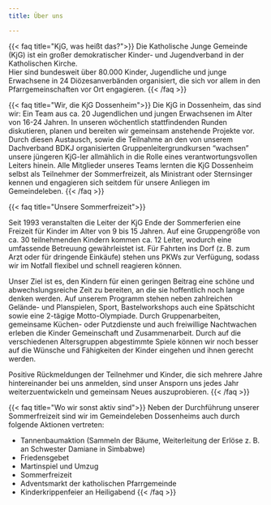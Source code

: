 ```yaml
---
title: Über uns

---
```

{{< faq title="KjG, was heißt das?">}}
Die Katholische Junge Gemeinde (KjG) ist ein großer demokratischer Kinder- und Jugendverband in der Katholischen Kirche.  
Hier sind bundesweit über 80.000 Kinder, Jugendliche und junge Erwachsene in 24 Diözesanverbänden organisiert, die sich vor allem in den Pfarrgemeinschaften vor Ort engagieren.
{{< /faq >}}

{{< faq title="Wir, die KjG Dossenheim">}}
Die KjG in Dossenheim, das sind wir: Ein Team aus ca. 20 Jugendlichen und jungen Erwachsenen im Alter von 16-24 Jahren. In unseren wöchentlich stattfindenden Runden diskutieren, planen und bereiten wir gemeinsam anstehende Projekte vor. Durch diesen Austausch, sowie die Teilnahme an den von unserem Dachverband BDKJ organisierten Gruppenleitergrundkursen “wachsen” unsere jüngeren KjG-ler allmählich in die Rolle eines verantwortungsvollen Leiters hinein. Alle Mitglieder unseres Teams lernten die KjG Dossenheim selbst als Teilnehmer der Sommerfreizeit, als Ministrant oder Sternsinger kennen und engagieren sich seitdem für unsere Anliegen im Gemeindeleben.
{{< /faq >}}

{{< faq title="Unsere Sommerfreizeit">}}

Seit 1993 veranstalten die Leiter der KjG Ende der Sommerferien eine Freizeit für Kinder im Alter von 9 bis 15 Jahren. Auf eine Gruppengröße von ca. 30 teilnehmenden Kindern kommen ca. 12 Leiter, wodurch eine umfassende Betreuung gewährleistet ist. Für Fahrten ins Dorf (z. B. zum Arzt oder für dringende Einkäufe) stehen uns PKWs zur Verfügung, sodass wir im Notfall flexibel und schnell reagieren können.
  
Unser Ziel ist es, den Kindern für einen geringen Beitrag eine schöne und abwechslungsreiche Zeit zu bereiten, an die sie hoffentlich noch lange denken werden. Auf unserem Programm stehen neben zahlreichen Gelände- und Planspielen, Sport, Bastelworkshops auch eine Spätschicht sowie eine 2-tägige Motto-Olympiade. Durch Gruppenarbeiten, gemeinsame Küchen- oder Putzdienste und auch freiwillige Nachtwachen erleben die Kinder Gemeinschaft und Zusammenarbeit. Durch auf die verschiedenen Altersgruppen abgestimmte Spiele können wir noch besser auf die Wünsche und Fähigkeiten der Kinder eingehen und ihnen gerecht werden. 
  
Positive Rückmeldungen der Teilnehmer und Kinder, die sich mehrere Jahre hintereinander bei uns anmelden, sind unser Ansporn uns jedes Jahr weiterzuentwickeln und gemeinsam Neues auszuprobieren.
{{< /faq >}}

{{< faq title="Wo wir sonst aktiv sind">}}
Neben der Durchführung unserer Sommerfreizeit sind wir im Gemeindeleben Dossenheims auch durch folgende Aktionen vertreten:

* Tannenbaumaktion (Sammeln der Bäume, Weiterleitung der Erlöse z. B. an Schwester Damiane in Simbabwe)
* Friedensgebet 
* Martinspiel und Umzug
* Sommerfreizeit
* Adventsmarkt der katholischen Pfarrgemeinde
* Kinderkrippenfeier an Heiligabend
{{< /faq >}}